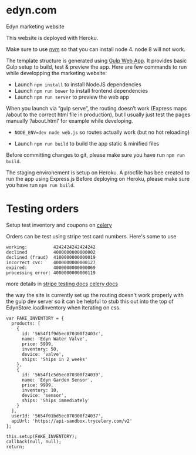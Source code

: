 # edyn.com
Edyn marketing website

This website is deployed with Heroku.

Make sure to use [nvm](https://github.com/creationix/nvm) so that you can install node 4. node 8 will not work.

The template structure is generated using [Gulp Web App](https://github.com/yeoman/generator-gulp-webapp). It provides basic Gulp setup to build, test & preview the app. Here are few commands to run while developping the marketing website:

- Launch `npm install` to install NodeJS dependencies
- Launch `npm run bower` to install frontend dependencies
- Launch `npm run server` to preview the web app

When you launch via “gulp serve”, the routing doesn’t work (Express maps /about to the correct html file in production), but I usually just test the pages manually ‘/about.html’ for example while developing.

- `NODE_ENV=dev node web.js` so routes actually work (but no hot reloading)

- Launch `npm run build` to build the app static & minified files

Before committing changes to git, please make sure you have run `npm run build`.

The staging environement is setup on Heroku. A procfile has bee created to run the app using Express.js
Before deploying on Heroku, please make sure you have run `npm run build`.


# Testing orders

Setup test inventory and coupons on [celery](https://dashboard-sandbox.trycelery.com/coupons)

Orders can be test using stripe test card numbers. Here's some to use
```
working:          4242424242424242
declined          4000000000000002
declined (fraud)  4100000000000019
incorrect cvc:    4000000000000127
expired:          4000000000000069
processing error: 4000000000000119
```

more details in
[stripe testing docs](https://stripe.com/docs/testing)
[celery docs](https://github.com/airbrite/celery-api)

the way the site is currently set up the routing doesn't work properly with the gulp dev server so it can be helpful to stub this out into the top of EdynStore.loadInventory when iterating on css.
```
var FAKE_INVENTORY = {
  products: [
    {
      id: '5654f1f9d5ec870300f2403c',
      name: 'Edyn Water Valve',
      price: 5999,
      inventory: 50,
      device: 'valve',
      ships: 'Ships in 2 weeks'
    },
    {
      id: '5654f1c5d5ec870300f24039',
      name: 'Edyn Garden Sensor',
      price: 9999,
      inventory: 10,
      device: 'sensor',
      ships: 'Ships immediately'
    }
  ],
  userId: '5654f01bd5ec870300f24037',
  apiUrl: 'https://api-sandbox.trycelery.com/v2'
};

this.setup(FAKE_INVENTORY);
callback(null, null);
return;
```
